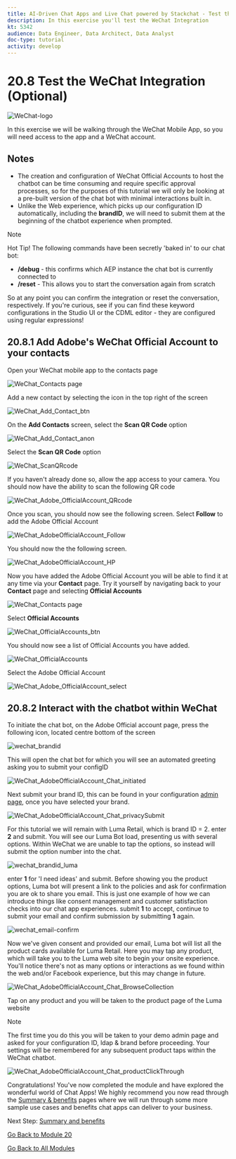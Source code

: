 ```yaml
---
title: AI-Driven Chat Apps and Live Chat powered by Stackchat - Test the WeChat Integration (Optional)
description: In this exercise you'll test the WeChat Integration
kt: 5342
audience: Data Engineer, Data Architect, Data Analyst
doc-type: tutorial
activity: develop
---
```

# 20.8 Test the WeChat Integration (Optional)

![WeChat-logo](./images/wechat-logo-crunch.png)

In this exercise we will be walking through the WeChat Mobile App, so you will need access to the app and a WeChat account.

## Notes

- The creation and configuration of WeChat Official Accounts to host the chatbot can be time consuming and require specific approval processes, so for the purposes of this tutorial we will only be looking at a pre-built version of the chat bot with minimal interactions built in.
- Unlike the Web experience, which picks up our configuration ID automatically, including the **brandID**, we will need to submit them at the beginning of the chatbot experience when prompted.


>[!NOTE]
>
>Hot Tip! The following commands have been secretly 'baked in' to our chat bot:
>
>- **/debug** - this confirms which AEP instance the chat bot is currently connected to
>- **/reset** - This allows you to start the conversation again from scratch
>
>So at any point you can confirm the integration or reset the conversation, respectively. If you're curious, see if you can find these keyword configurations in the Studio UI or the CDML editor - they are configured using regular expressions!

## 20.8.1 Add Adobe's WeChat Official Account to your contacts

Open your WeChat mobile app to the contacts page

![WeChat_Contacts page](./images/WeChat_Home_Contacts_anon.jpeg)

Add a new contact by selecting the icon in the top right of the screen

![WeChat_Add_Contact_btn](./images/WeChat_Add_Contect_btn.jpeg)

On the **Add Contacts** screen, select the **Scan QR Code** option

![WeChat_Add_Contact_anon](./images/WeChat_Add_Contact_anon.jpeg)

Select the **Scan QR Code** option

![WeChat_ScanQRcode](./images/WeChat_ScanQRcode.jpeg)

If you haven't already done so, allow the app access to your camera. You should now have the ability to scan the following QR code

![WeChat_Adobe_OfficialAccount_QRcode](./images/WeChat_Adobe_OfficialAccount_QRcode.jpg)

Once you scan, you should now see the following screen. Select **Follow** to add the Adobe Official Account

![WeChat_AdobeOfficialAccount_Follow](./images/WeChat_AdobeOfficialAccount_Follow.jpeg)

You should now the the following screen.

![WeChat_AdobeOfficialAccount_HP](./images/WeChat_AdobeOfficialAccount_HP.jpeg)

Now you have added the Adobe Official Account you will be able to find it at any time via your **Contact** page. Try it yourself by navigating back to your **Contact** page and selecting **Official Accounts**

![WeChat_Contacts page](./images/WeChat_Home_Contacts_anon.jpeg)

Select **Official Accounts**

![WeChat_OfficialAccounts_btn](./images/WeChat_OfficialAccounts_btn.jpeg)

You should now see a list of Official Accounts you have added.

![WeChat_OfficialAccounts](./images/WeChat_OfficialAccounts.jpeg)

Select the Adobe Official Account

![WeChat_Adobe_OfficialAccount_select](./images/WeChat_Adobe_OfficialAccount_select.jpeg)

## 20.8.2 Interact with the chatbot within WeChat

To initiate the chat bot, on the Adobe Official account page, press the following icon, located centre bottom of the screen

![wechat_brandid](./images/WeChat_AdobeOfficialAccount_Chat_btn.jpeg)

This will open the chat bot for which you will see an automated greeting asking you to submit your configID

![WeChat_AdobeOfficialAccount_Chat_initiated](./images/wechat_configid.jpeg)

Next submit your brand ID, this can be found in your configuration [admin page](https://public.aepdemo.net/admin.html), once you have selected your brand. 

![WeChat_AdobeOfficialAccount_Chat_privacySubmit](./images/wechat_brandid.jpeg)

For this tutorial we will remain with Luma Retail, which is brand ID = 2. enter **2** and submit. You will see our Luma Bot load, presenting us with several options. Within WeChat we are unable to tap the options, so instead will submit the option number into the chat. 

![wechat_brandid_luma](./images/wechat_brandid_luma.jpeg)

enter **1** for 'I need ideas' and submit. Before showing you the product options, Luma bot will present a link to the policies and ask for confirmation you are ok to share you email. This is just one example of how we can introduce things like consent management and customer satisfaction checks into our chat app experiences. submit **1** to accept, continue to submit your email and confirm submission by submitting **1** again.

![wechat_email-confirm](./images/wechat_email-confirm.jpeg)

Now we've given consent and provided our email, Luma bot will list all the product cards available for Luma Retail. Here you may tap any product, which will take you to the Luma web site to begin your onsite experience. You'll notice there's not as many options or interactions as we found within the web and/or Facebook experience, but this may change in future.

![WeChat_AdobeOfficialAccount_Chat_BrowseCollection](./images/WeChat_AdobeOfficialAccount_Chat_BrowseCollection.jpeg)

Tap on any product and you will be taken to the product page of the Luma website

>[!NOTE]
>
>The first time you do this you will be taken to your demo admin page and asked for your configuration ID, ldap & brand before proceeding. Your settings will be remembered for any subsequent product taps within the WeChat chatbot.

![WeChat_AdobeOfficialAccount_Chat_productClickThrough](./images/WeChat_AdobeOfficialAccount_Chat_productClickThrough.jpeg)

Congratulations! You've now completed the module and have explored the wonderful world of Chat Apps! We highly recommend you now read through the [Summary & benefits](./summary.md) pages where we will run through some more sample use cases and benefits chat apps can deliver to your business.

Next Step: [Summary and benefits](./summary.md)

[Go Back to Module 20](./ai-driven-chat-apps-stackchat.md)

[Go Back to All Modules](./../../overview.md)
